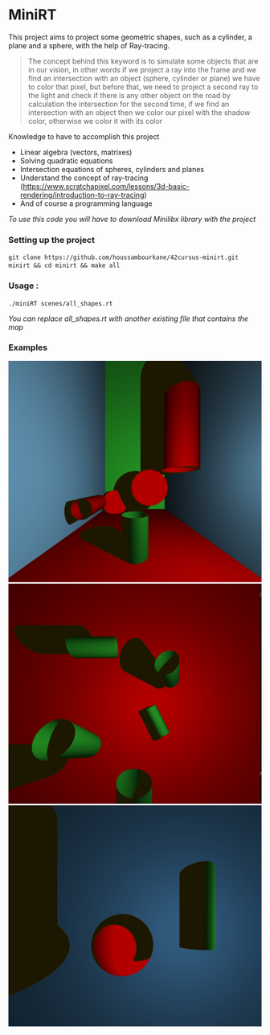 # MiniRT
This project aims to project some geometric shapes, such as a cylinder, a plane and a sphere, with the help of Ray-tracing.
> The concept behind this keyword is to simulate some objects that are in our vision, in other words if we project a ray into the frame and we find an intersection with an object (sphere, cylinder or plane) we have to color that pixel, but before that, we need to project a second ray to the light and check if there is any other object on the road by calculation the intersection for the second time, if we find an intersection with an object then we color our pixel with the shadow color, otherwise we color it with its color

Knowledge to have to accomplish this project
- Linear algebra (vectors, matrixes)
- Solving quadratic equations
- Intersection equations of spheres, cylinders and planes
- Understand the concept of ray-tracing (https://www.scratchapixel.com/lessons/3d-basic-rendering/introduction-to-ray-tracing)
- And of course a programming language

*To use this code you will have to download Minilibx library with the project*
### Setting up the project
```
git clone https://github.com/houssambourkane/42cursus-minirt.git minirt && cd minirt && make all
```
### Usage :
```
./miniRT scenes/all_shapes.rt
```
*You can replace _all_shapes.rt_ with another existing file that contains the map*

### Examples

<img src="https://github.com/jchakir/minirt/blob/main/Screen%20Shot%202022-07-13%20at%2010.59.02.png?raw=true" />
<img src="https://github.com/jchakir/minirt/blob/main/Screen%20Shot%202022-07-13%20at%2010.59.38.png?raw=true" />
<img src="https://github.com/jchakir/minirt/blob/main/Screen%20Shot%202022-07-13%20at%2010.59.57.png?raw=true" />
